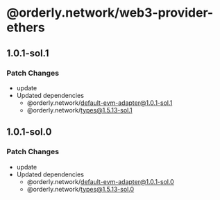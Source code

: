 # @orderly.network/web3-provider-ethers

## 1.0.1-sol.1

### Patch Changes

- update
- Updated dependencies
  - @orderly.network/default-evm-adapter@1.0.1-sol.1
  - @orderly.network/types@1.5.13-sol.1

## 1.0.1-sol.0

### Patch Changes

- update
- Updated dependencies
  - @orderly.network/default-evm-adapter@1.0.1-sol.0
  - @orderly.network/types@1.5.13-sol.0
